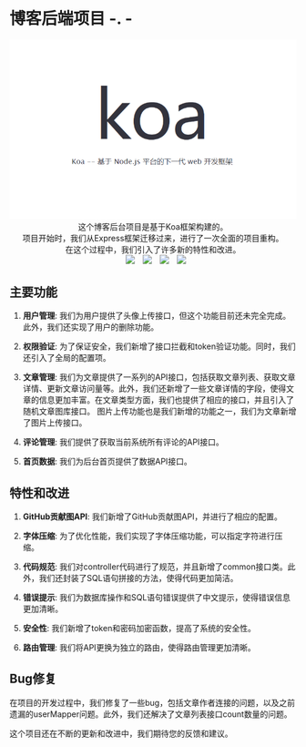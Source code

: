 # 博客后端项目 -. -
<p align="center">
   <img src="https://github.com/lzyszds/bokeadminkoa/blob/master/mdfiles/koaLogo.png?raw=true">
   <br>这个博客后台项目是基于Koa框架构建的。
   <br>项目开始时，我们从Express框架迁移过来，进行了一次全面的项目重构。
   <br>在这个过程中，我们引入了许多新的特性和改进。
   <br>
   <img style="margin-left:10px" src="https://img.shields.io/badge/node-20.x-brightgreen.svg">
   <img style="margin-left:10px" src="https://img.shields.io/badge/Mysql-5.x-brightgreen" >
   <img style="margin-left:10px" src="https://img.shields.io/badge/Koa-2.x-blue" >
   <img style="margin-left:10px" src="https://img.shields.io/badge/TypeScript-5.x-yellow">
</p>

## 主要功能

1. **用户管理**: 我们为用户提供了头像上传接口，但这个功能目前还未完全完成。此外，我们还实现了用户的删除功能。

2. **权限验证**: 为了保证安全，我们新增了接口拦截和token验证功能。同时，我们还引入了全局的配置项。

3. **文章管理**:
   我们为文章提供了一系列的API接口，包括获取文章列表、获取文章详情、更新文章访问量等。此外，我们还新增了一些文章详情的字段，使得文章的信息更加丰富。在文章类型方面，我们也提供了相应的接口，并且引入了随机文章图库接口。
   图片上传功能也是我们新增的功能之一，我们为文章新增了图片上传接口。
   

4. **评论管理**: 我们提供了获取当前系统所有评论的API接口。

5. **首页数据**: 我们为后台首页提供了数据API接口。

## 特性和改进

1. **GitHub贡献图API**: 我们新增了GitHub贡献图API，并进行了相应的配置。

2. **字体压缩**: 为了优化性能，我们实现了字体压缩功能，可以指定字符进行压缩。

3. **代码规范**: 我们对controller代码进行了规范，并且新增了common接口类。此外，我们还封装了SQL语句拼接的方法，使得代码更加简洁。

4. **错误提示**: 我们为数据库操作和SQL语句错误提供了中文提示，使得错误信息更加清晰。

5. **安全性**: 我们新增了token和密码加密函数，提高了系统的安全性。

6. **路由管理**: 我们将API更换为独立的路由，使得路由管理更加清晰。

## Bug修复

在项目的开发过程中，我们修复了一些bug，包括文章作者连接的问题，以及之前遗漏的userMapper问题。此外，我们还解决了文章列表接口count数量的问题。

这个项目还在不断的更新和改进中，我们期待您的反馈和建议。

